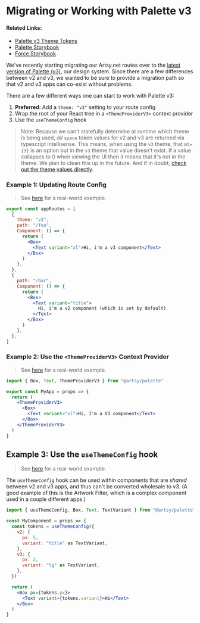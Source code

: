 # Migrating or Working with Palette v3

#### Related Links:

- [Palette v3 Theme Tokens](https://github.com/artsy/palette/blob/master/packages/palette/src/themes/v3.tsx)
- [Palette Storybook](https://palette-storybook.artsy.net/?path=/story/theme--theme)
- [Force Storybook](https://force-storybook.artsy.net/?path=/story/molecules-kitchen-sink--headers)

We've recently starting migrating our Artsy.net routes over to the [latest version of Palette (v3)](https://github.com/artsy/palette/blob/master/packages/palette/src/themes/v3.tsx), our design system. Since there are a few differences between v2 and v3, we wanted to be sure to provide a migration path so that v2 and v3 apps can co-exist without problems.

There are a few different ways one can start to work with Palette v3:

1. **Preferred**: Add a `theme: "v3"` setting to your route config
1. Wrap the root of your React tree in a `<ThemeProviderV3>` context provider
1. Use the `useThemeConfig` hook

> Note: Because we can't statefully determine at runtime which theme is being used, _all_ `space` token values for v2 and v3 are returned via typescript intellisense. This means, when using the `v3` theme, that `mt={3}` is an option but in the `v3` theme that value doesn't exist. If a value collapses to 0 when viewing the UI then it means that it's not in the theme. We plan to clean this up in the future. And if in doubt, [check out the theme values directly](https://github.com/artsy/palette/blob/master/packages/palette/src/themes/v3.tsx).

### Example 1: Updating Route Config

> See [here](https://github.com/artsy/force/blob/main/src/v2/Apps/ArtistSeries/artistSeriesRoutes.tsx#L14) for a real-world example.

```jsx
export const appRoutes = [
  {
    theme: "v3",
    path: "/foo",
    Component: () => {
      return (
        <Box>
          <Text variant="xl">Hi, i'm a v3 component</Text>
        </Box>
      )
    },
  },
  {
    path: "/bar",
    Component: () => {
      return (
        <Box>
          <Text variant="title">
            Hi, i'm a v2 component (which is set by default)
          </Text>
        </Box>
      )
    },
  },
]
```

### Example 2: Use the `<ThemeProviderV3>` Context Provider

> See [here](https://github.com/artsy/force/blob/96d47ae5efdd63741a44ae837ebddf162eea9698/src/v2/Apps/Example/ExampleApp.tsx#L29) for a real-world example.

```jsx
import { Box, Text, ThemeProviderV3 } from "@artsy/palette"

export const MyApp = props => {
  return (
    <ThemeProviderV3>
      <Box>
        <Text variant="xl">Hi, I'm a V3 component</Text>
      </Box>
    </ThemeProviderV3>
  )
}
```

## Example 3: Use the `useThemeConfig` hook

> See [here](https://github.com/artsy/force/blob/main/src/v2/Components/Footer/Footer.tsx#L219-L226) for a real-world example.

The `useThemeConfig` hook can be used within components that are _shared_ between v2 and v3 apps, and thus can't be converted wholesale to v3. (A good example of this is the Artwork Filter, which is a complex component used in a couple different apps.)

```jsx
import { useThemeConfig, Box, Text, TextVariant } from "@artsy/palette"

const MyComponent = props => {
  const tokens = useThemeConfig({
    v2: {
      px: 5,
      variant: "title" as TextVariant,
    },
    v3: {
      px: 2,
      variant: "lg" as TextVariant,
    },
  })

  return (
    <Box px={tokens.px}>
      <Text variant={tokens.variant}>Hi</Text>
    </Box>
  )
}
```
